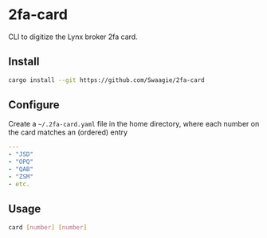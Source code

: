 # 2fa-card

CLI to digitize the Lynx broker 2fa card.

## Install

```sh
cargo install --git https://github.com/Swaagie/2fa-card
```

## Configure

Create a `~/.2fa-card.yaml` file in the home directory, where each number on the card matches an (ordered) entry

```yaml
---
- "JSD"
- "OPQ"
- "QAB"
- "ZSM"
- etc.
```

## Usage

```sh
card [number] [number]
```
